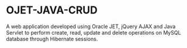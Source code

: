 # OJET-JAVA-CRUD
 A web application developed using Oracle JET, jQuery AJAX and Java Servlet to perform create, read, update and delete operations on MySQL database through Hibernate sessions.
